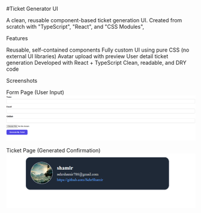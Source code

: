 #Ticket Generator UI 

A clean, reusable component-based ticket generation UI. Created from scratch with "TypeScript", "React", and "CSS Modules",

Features

Reusable, self-contained components
Fully custom UI using pure CSS (no external UI libraries)
Avatar upload with preview
User detail ticket generation
Developed with React + TypeScript
Clean, readable, and DRY code

Screenshots

Form Page (User Input)
![image alt](https://github.com/SehrShamir/wasserstoff-FrontEndInternTask/blob/master/Screenshot%202025-05-13%20014108.png?raw=true)

 


Ticket Page (Generated Confirmation)
![image alt](https://github.com/SehrShamir/wasserstoff-FrontEndInternTask/blob/master/Screenshot%202025-05-13%20014149.png?raw=true)
